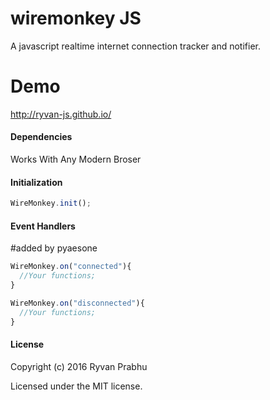 # wiremonkey JS
A javascript realtime internet connection tracker and notifier.

# Demo
http://ryvan-js.github.io/

#### Dependencies
Works With Any Modern Broser

#### Initialization

```javascript
WireMonkey.init();
```

#### Event Handlers
#added by pyaesone

```javascript
WireMonkey.on("connected"){
  //Your functions;
}

WireMonkey.on("disconnected"){
  //Your functions;
}


```


#### License

Copyright (c) 2016 Ryvan Prabhu

Licensed under the MIT license.
